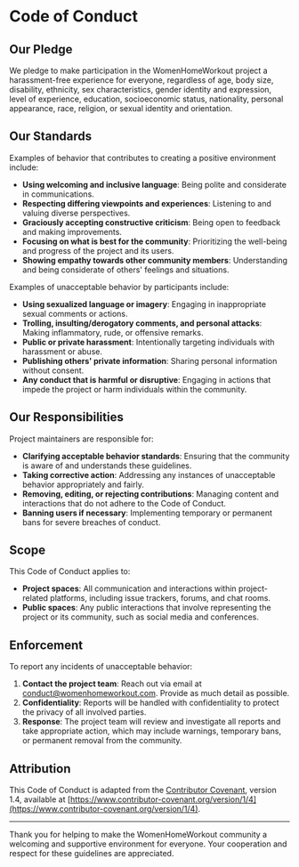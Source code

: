 # Code of Conduct

## Our Pledge

We pledge to make participation in the WomenHomeWorkout project a harassment-free experience for everyone, regardless of age, body size, disability, ethnicity, sex characteristics, gender identity and expression, level of experience, education, socioeconomic status, nationality, personal appearance, race, religion, or sexual identity and orientation.

## Our Standards

Examples of behavior that contributes to creating a positive environment include:

- **Using welcoming and inclusive language**: Being polite and considerate in communications.
- **Respecting differing viewpoints and experiences**: Listening to and valuing diverse perspectives.
- **Graciously accepting constructive criticism**: Being open to feedback and making improvements.
- **Focusing on what is best for the community**: Prioritizing the well-being and progress of the project and its users.
- **Showing empathy towards other community members**: Understanding and being considerate of others' feelings and situations.

Examples of unacceptable behavior by participants include:

- **Using sexualized language or imagery**: Engaging in inappropriate sexual comments or actions.
- **Trolling, insulting/derogatory comments, and personal attacks**: Making inflammatory, rude, or offensive remarks.
- **Public or private harassment**: Intentionally targeting individuals with harassment or abuse.
- **Publishing others' private information**: Sharing personal information without consent.
- **Any conduct that is harmful or disruptive**: Engaging in actions that impede the project or harm individuals within the community.

## Our Responsibilities

Project maintainers are responsible for:

- **Clarifying acceptable behavior standards**: Ensuring that the community is aware of and understands these guidelines.
- **Taking corrective action**: Addressing any instances of unacceptable behavior appropriately and fairly.
- **Removing, editing, or rejecting contributions**: Managing content and interactions that do not adhere to the Code of Conduct.
- **Banning users if necessary**: Implementing temporary or permanent bans for severe breaches of conduct.

## Scope

This Code of Conduct applies to:

- **Project spaces**: All communication and interactions within project-related platforms, including issue trackers, forums, and chat rooms.
- **Public spaces**: Any public interactions that involve representing the project or its community, such as social media and conferences.

## Enforcement

To report any incidents of unacceptable behavior:

1. **Contact the project team**: Reach out via email at [conduct@womenhomeworkout.com](mailto:conduct@womenhomeworkout.com). Provide as much detail as possible.
2. **Confidentiality**: Reports will be handled with confidentiality to protect the privacy of all involved parties.
3. **Response**: The project team will review and investigate all reports and take appropriate action, which may include warnings, temporary bans, or permanent removal from the community.

## Attribution

This Code of Conduct is adapted from the [Contributor Covenant](https://www.contributor-covenant.org), version 1.4, available at [https://www.contributor-covenant.org/version/1/4](https://www.contributor-covenant.org/version/1/4).

---

Thank you for helping to make the WomenHomeWorkout community a welcoming and supportive environment for everyone. Your cooperation and respect for these guidelines are appreciated.
